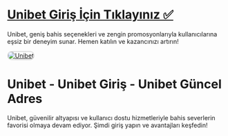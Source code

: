 # <a href="http://www.redly.vip/3A5tsFl">Unibet Giriş İçin Tıklayınız ✅</a>
Unibet, geniş bahis seçenekleri ve zengin promosyonlarıyla kullanıcılarına eşsiz bir deneyim sunar. Hemen katılın ve kazancınızı artırın!

<a href="http://www.redly.vip/3A5tsFl" title="Unibet">
<img src="https://i.ibb.co/MkY55wf/photo-2025-01-15-16-52-46.jpg" alt="Unibet" style="max-width: 100%; border: 2px solid #ddd; border-radius: 10px;">
</a>

# Unibet - Unibet Giriş - Unibet Güncel Adres
Unibet, güvenilir altyapısı ve kullanıcı dostu hizmetleriyle bahis severlerin favorisi olmaya devam ediyor. Şimdi giriş yapın ve avantajları keşfedin!
